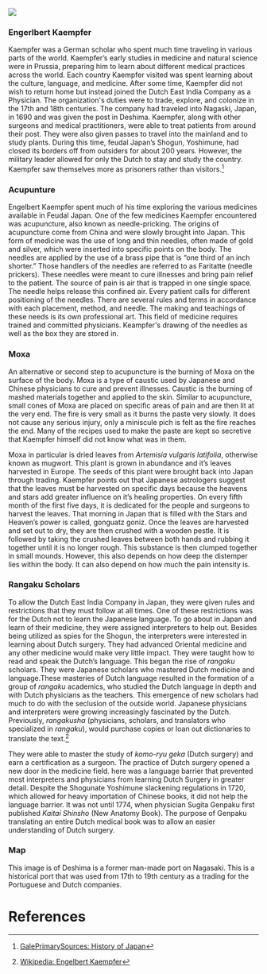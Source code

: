 <a href="https://juncture-digital.org"><img src="https://juncture-digital.org/images/ve-button.png"></a>

<param ve-config 
       title="Engelbert Kaempfer" 
       author="Diane Diaz"
       banner="https://upload.wikimedia.org/wikipedia/commons/4/48/Engelbert_Kaempfer_cartouche.jpg"
       url="https://www.ecured.cu/images/5/51/Kaemper.JPG"
       layout="vertical">

<!-- Entities discussed throughout the essay are typically defined before the essay text and
     are thus available in all text.  Entity identifiers (QIDs) can be found in either
     Wikipedia or Wikidata (https://www.wikidata.org)> -->

### Engerlbert Kaempfer
Kaempfer was a German scholar who spent much time traveling in various parts of the world. Kaempfer’s early studies in medicine and natural science were in Prussia, preparing him to learn about different medical practices across the world. Each country Kaempfer visited was spent learning about the culture, language, and medicine. After some time, Kaempfer did not wish to return home but instead joined the Dutch East India Company as a Physician. The organization's duties were to trade, explore, and colonize in the 17th and 18th centuries. The company had traveled into Nagaski, Japan, in 1690 and was given the post in Deshima.  Kaempfer, along with other surgeons and medical practitioners, were able to treat patients from around their post. They were also given passes to travel into the mainland and to study plants.  During this time, feudal Japan’s Shogun, Yoshimune,  had closed its borders off from outsiders for about 200 years. However, the military leader allowed for only the Dutch to stay and study the country. Kaempfer saw themselves more as prisoners rather than visitors.[^2]
<param ve-image url="https://upload.wikimedia.org/wikipedia/commons/4/48/Engelbert_Kaempfer_cartouche.jpg">

### Acupunture
Engelbert Kaempfer spent much of his time exploring the various medicines available in Feudal Japan. One of the few medicines Kaempfer encountered was acupuncture, also known as needle-pricking. The origins of acupuncture come from China and were slowly brought into Japan. This form of medicine was the use of long and thin needles, often made of gold and silver, which were inserted into specific points on the body. The needles are applied by the use of a brass pipe that is “one third of an inch shorter.” Those handlers of the needles are referred to as Faritatte (needle prickers). These needles were meant to cure illnesses and bring pain relief to the patient. The source of pain is air that is trapped in one single space. The needle helps release this confined air. Every patient calls for different positioning of the needles. There are several rules and terms in accordance with each placement, method, and needle. The making and teachings of these needs is its own professional art. This field of medicine requires trained and committed physicians.
Keampfer's drawing of the needles as well as the box they are stored in.
<param ve-image url="https://upload.wikimedia.org/wikipedia/commons/f/f3/Engelbert-Kaempfer-kudabari-1727.jpg">
      
### Moxa
An alternative or second step to acupuncture is the burning of Moxa on the surface of the body. Moxa is a type of caustic used by Japanese and Chinese physicians to cure and prevent illnesses. Caustic is the burning of mashed materials together and applied to the skin. Similar to acupuncture, small cones of Moxa are placed on specific areas of pain and are then lit at the very end. The fire is very small as it burns the paste very slowly. It does not cause any serious injury, only a miniscule pich is felt as the fire reaches the end. Many of the recipes used to make the paste are kept so secretive that Kaempfer himself did not know what was in them. 
<param ve-image url="https://upload.wikimedia.org/wikipedia/commons/5/5e/A_Dose_of_Moxa.jpg">

Moxa in particular is dried leaves from _Artemisia vulgaris latifolia_, otherwise known as mugwort. This plant is grown in abundance and it’s leaves harvested in Europe. The seeds of this plant were brought back into Japan through trading. Kaempfer points out that Japanese astrologers suggest that the leaves must be harvested on specific days because the heavens and stars add greater influence on it’s healing properties. On every fifth month of the first five days, it is dedicated for the people and surgeons to harvest the leaves. That morning in Japan that is filled with the Stars and Heaven’s power is called, gonguatz goniz. Once the leaves are harvested and set out to dry, they are then crushed with a wooden pestle. It is followed by taking the crushed leaves between both hands and rubbing it together until it is no longer rough. This substance is then clumped together in small mounds. However, this also depends on how deep the distemper lies within the body. It can also depend on how much the pain intensity is.  
<param ve-image
       label="Artemisia vulgaris latifolia"
       description="Plant used to make Moxa"
       license"public domain"
       url="https://upload.wikimedia.org/wikipedia/commons/5/59/Artemia_vulgaris_leaf.jpg">

### Rangaku Scholars
To allow the Dutch East India Company in Japan, they were given rules and restrictions that they must follow at all times. One of these restrictions was for the Dutch not to learn the Japanese language. To go about in Japan and learn of their medicine, they were assigned interpreters to help out.  Besides being utilized as spies for the Shogun, the interpreters were interested in learning about Dutch surgery. They had advanced Oriental medicine and any other medicine would make very little impact. They were taught how to read and speak the Dutch’s language. This began the rise of _rangaku_ scholars. They were Japanese scholars who mastered Dutch medicine and language.These masteries of Dutch language resulted in the formation of a group of _rangaku_ academics, who studied the Dutch language in depth and with Dutch physicians as the teachers. This emergence of new scholars had much to do with the seclusion of the outside world. Japanese physicians and interpreters were growing increasingly fascinated by the Dutch. Previously, _rangakusha_ (physicians, scholars, and translators who specialized in _rangaku_), would purchase copies or loan out dictionaries to translate the text.[^1]

They were able to master the study of _komo-ryu geka_ (Dutch surgery) and earn a certification as a surgeon. The practice of Dutch surgery opened a new door in the medicine field. here was a language barrier that prevented most interpreters and physicians from learning Dutch Surgery in greater detail. Despite the Shogunate Yoshimune slackening regulations in 1720, which allowed for heavy importation of Chinese books, it did not help the language barrier. It was not until 1774, when physician Sugita Genpaku first published _Kaitai Shinsho_ (New Anatomy Book). The purpose of Genpaku translating an entire Dutch medical book was to allow an easier understanding of Dutch surgery. 
<param ve-image 
       label="Kaitai Shinsho" 
       description="Image of Kaitai Shinsho" 
       license="public domain" 
       url="https://upload.wikimedia.org/wikipedia/commons/9/91/Kaitai_shinsyo01.jpg">

### Map
This image is of Deshima is a former man-made port on Nagasaki. This is a historical port that was used from 17th to 19th century as a trading for the Portuguese and Dutch companies. 
<param ve-image url="https://upload.wikimedia.org/wikipedia/commons/f/ff/Nagasaki_bay_siebold.jpg">


# References

[^1]: [Wikipedia: Engelbert Kaempfer](https://en.wikipedia.org/wiki/Engelbert_Kaempfer)
[^2]: [GalePrimarySources: History of Japan](https://go-gale-com.libproxy.csun.edu/ps/retrieve.do?tabID=Monographs&resultListType=RESULT_LIST&searchResultsType=SingleTab&hitCount=2&searchType=AdvancedSearchForm&currentPosition=2&docId=GALE%7CCW0103276664&docType=Monograph&sort=Pub+Date+Forward+Chron&contentSegment=ZCET&prodId=ECCO&pageNum=1&contentSet=GALE%7CCW0103276664&searchId=R12&userGroupName=csunorthridge&inPS=true)
